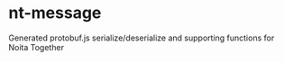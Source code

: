 # nt-message
Generated protobuf.js serialize/deserialize and supporting functions for Noita Together
